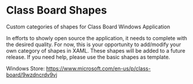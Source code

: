 # Class Board Shapes
Custom categories of shapes for Class Board Windows Application

In efforts to showly open source the application, it needs to complete with the desired quality. For now, this is your opportunity to add/modify your own category of shapes in XAML. These shapes will be added to a future release. If you need help, please use the basic shapes as template.

Windows Store: https://www.microsoft.com/en-us/p/class-board/9wzdncrdv9vj
